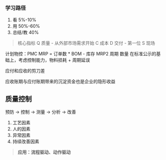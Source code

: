 ### 学习路径
1. 看 5%-10%
2. 用 50%-60%
3. 总结/教 40%

> 核心指标
> Q 质量 - 从外部市场需求开始
> C 成本
> D 交付 - 第一位
> S 现场



计划物控：PMC
MRP = 订单数 * BOM - 库存
MRP2 周期 数量
在标准公示的基础上，考虑控制能力，物料损耗 + 周期延误


应付和应收的剪刀差 

应收账期与应付账期带来的沉淀资金也是企业的隐形收益


## 质量控制
预防 -> 控制 -> 测量 -> 分析 -> 改善
1. 工艺因素
2. 人的因素
3. 异常因素
4. 持续改善因素

> **应用：流程驱动、动作驱动**
